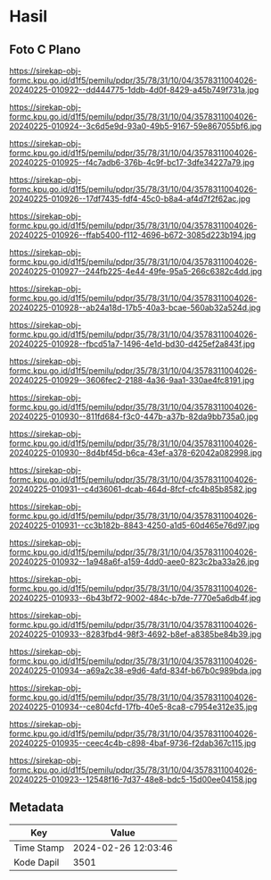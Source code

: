 # Hasil

## Foto C Plano

https://sirekap-obj-formc.kpu.go.id/d1f5/pemilu/pdpr/35/78/31/10/04/3578311004026-20240225-010922--dd444775-1ddb-4d0f-8429-a45b749f731a.jpg

https://sirekap-obj-formc.kpu.go.id/d1f5/pemilu/pdpr/35/78/31/10/04/3578311004026-20240225-010924--3c6d5e9d-93a0-49b5-9167-59e867055bf6.jpg

https://sirekap-obj-formc.kpu.go.id/d1f5/pemilu/pdpr/35/78/31/10/04/3578311004026-20240225-010925--f4c7adb6-376b-4c9f-bc17-3dfe34227a79.jpg

https://sirekap-obj-formc.kpu.go.id/d1f5/pemilu/pdpr/35/78/31/10/04/3578311004026-20240225-010926--17df7435-fdf4-45c0-b8a4-af4d7f2f62ac.jpg

https://sirekap-obj-formc.kpu.go.id/d1f5/pemilu/pdpr/35/78/31/10/04/3578311004026-20240225-010926--ffab5400-f112-4696-b672-3085d223b194.jpg

https://sirekap-obj-formc.kpu.go.id/d1f5/pemilu/pdpr/35/78/31/10/04/3578311004026-20240225-010927--244fb225-4e44-49fe-95a5-266c6382c4dd.jpg

https://sirekap-obj-formc.kpu.go.id/d1f5/pemilu/pdpr/35/78/31/10/04/3578311004026-20240225-010928--ab24a18d-17b5-40a3-bcae-560ab32a524d.jpg

https://sirekap-obj-formc.kpu.go.id/d1f5/pemilu/pdpr/35/78/31/10/04/3578311004026-20240225-010928--fbcd51a7-1496-4e1d-bd30-d425ef2a843f.jpg

https://sirekap-obj-formc.kpu.go.id/d1f5/pemilu/pdpr/35/78/31/10/04/3578311004026-20240225-010929--3606fec2-2188-4a36-9aa1-330ae4fc8191.jpg

https://sirekap-obj-formc.kpu.go.id/d1f5/pemilu/pdpr/35/78/31/10/04/3578311004026-20240225-010930--811fd684-f3c0-447b-a37b-82da9bb735a0.jpg

https://sirekap-obj-formc.kpu.go.id/d1f5/pemilu/pdpr/35/78/31/10/04/3578311004026-20240225-010930--8d4bf45d-b6ca-43ef-a378-62042a082998.jpg

https://sirekap-obj-formc.kpu.go.id/d1f5/pemilu/pdpr/35/78/31/10/04/3578311004026-20240225-010931--c4d36061-dcab-464d-8fcf-cfc4b85b8582.jpg

https://sirekap-obj-formc.kpu.go.id/d1f5/pemilu/pdpr/35/78/31/10/04/3578311004026-20240225-010931--cc3b182b-8843-4250-a1d5-60d465e76d97.jpg

https://sirekap-obj-formc.kpu.go.id/d1f5/pemilu/pdpr/35/78/31/10/04/3578311004026-20240225-010932--1a948a6f-a159-4dd0-aee0-823c2ba33a26.jpg

https://sirekap-obj-formc.kpu.go.id/d1f5/pemilu/pdpr/35/78/31/10/04/3578311004026-20240225-010933--6b43bf72-9002-484c-b7de-7770e5a6db4f.jpg

https://sirekap-obj-formc.kpu.go.id/d1f5/pemilu/pdpr/35/78/31/10/04/3578311004026-20240225-010933--8283fbd4-98f3-4692-b8ef-a8385be84b39.jpg

https://sirekap-obj-formc.kpu.go.id/d1f5/pemilu/pdpr/35/78/31/10/04/3578311004026-20240225-010934--a69a2c38-e9d6-4afd-834f-b67b0c989bda.jpg

https://sirekap-obj-formc.kpu.go.id/d1f5/pemilu/pdpr/35/78/31/10/04/3578311004026-20240225-010934--ce804cfd-17fb-40e5-8ca8-c7954e312e35.jpg

https://sirekap-obj-formc.kpu.go.id/d1f5/pemilu/pdpr/35/78/31/10/04/3578311004026-20240225-010935--ceec4c4b-c898-4baf-9736-f2dab367c115.jpg

https://sirekap-obj-formc.kpu.go.id/d1f5/pemilu/pdpr/35/78/31/10/04/3578311004026-20240225-010923--12548f16-7d37-48e8-bdc5-15d00ee04158.jpg


## Metadata

| Key        | Value               |
| ---------- | ------------------- |
| Time Stamp | 2024-02-26 12:03:46 |
| Kode Dapil | 3501                |



